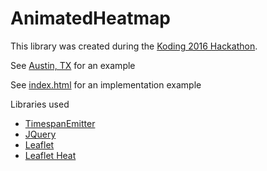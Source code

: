 # AnimatedHeatmap

This library was created during the [Koding 2016 Hackathon](https://www.koding.com/blog/2016-winners).

See [Austin, TX](http://169.53.128.212/map/1/sightings) for an example

See [index.html](https://github.com/NationalAssociationOfRealtors/AnimatedHeatmap/blob/master/index.html) for an implementation example

Libraries used
* [TimespanEmitter](https://github.com/NationalAssociationOfRealtors/TimespanEmitter)
* [JQuery](https://jquery.com/)
* [Leaflet](http://leafletjs.com/)
* [Leaflet Heat](https://github.com/Leaflet/Leaflet.heat)
